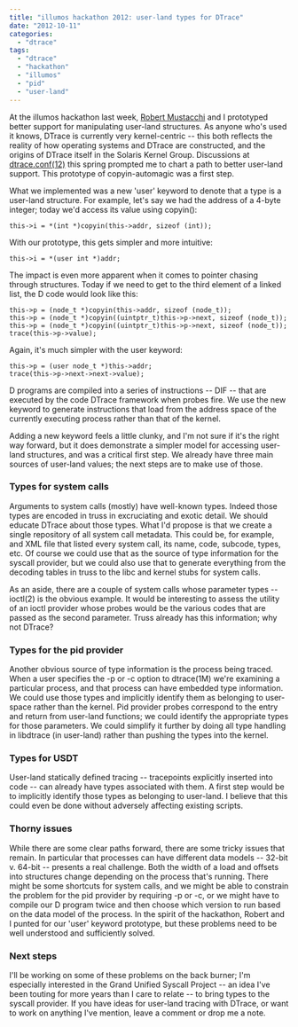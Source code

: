 ```yaml
---
title: "illumos hackathon 2012: user-land types for DTrace"
date: "2012-10-11"
categories: 
  - "dtrace"
tags: 
  - "dtrace"
  - "hackathon"
  - "illumos"
  - "pid"
  - "user-land"
---
```


At the illumos hackathon last week, [Robert Mustacchi](http://dtrace.org/blogs/rm/) and I prototyped better support for manipulating user-land structures. As anyone who's used it knows, DTrace is currently very kernel-centric -- this both reflects the reality of how operating systems and DTrace are constructed, and the origins of DTrace itself in the Solaris Kernel Group. Discussions at [dtrace.conf(12)](http://dtrace.org/blogs/ahl/2012/04/09/dtrace-conf12-wrap-up/) this spring prompted me to chart a path to better user-land support. This prototype of copyin-automagic was a first step.

What we implemented was a new 'user' keyword to denote that a type is a user-land structure. For example, let's say we had the address of a 4-byte integer; today we'd access its value using copyin():

```
this->i = *(int *)copyin(this->addr, sizeof (int));
```

With our prototype, this gets simpler and more intuitive:

```
this->i = *(user int *)addr;
```

The impact is even more apparent when it comes to pointer chasing through structures. Today if we need to get to the third element of a linked list, the D code would look like this:

```
this->p = (node_t *)copyin(this->addr, sizeof (node_t));
this->p = (node_t *)copyin((uintptr_t)this->p->next, sizeof (node_t));
this->p = (node_t *)copyin((uintptr_t)this->p->next, sizeof (node_t));
trace(this->p->value);
```

Again, it's much simpler with the user keyword:

```
this->p = (user node_t *)this->addr;
trace(this->p->next->next->value);
```

D programs are compiled into a series of instructions -- DIF -- that are executed by the code DTrace framework when probes fire. We use the new keyword to generate instructions that load from the address space of the currently executing process rather than that of the kernel.

Adding a new keyword feels a little clunky, and I'm not sure if it's the right way forward, but it does demonstrate a simpler model for accessing user-land structures, and was a critical first step. We already have three main sources of user-land values; the next steps are to make use of those.

### Types for system calls

Arguments to system calls (mostly) have well-known types. Indeed those types are encoded in truss in excruciating and exotic detail. We should educate DTrace about those types. What I'd propose is that we create a single repository of all system call metadata. This could be, for example, and XML file that listed every system call, its name, code, subcode, types, etc. Of course we could use that as the source of type information for the syscall provider, but we could also use that to generate everything from the decoding tables in truss to the libc and kernel stubs for system calls.

As an aside, there are a couple of system calls whose parameter types -- ioctl(2) is the obvious example. It would be interesting to assess the utility of an ioctl provider whose probes would be the various codes that are passed as the second parameter. Truss already has this information; why not DTrace?

### Types for the pid provider

Another obvious source of type information is the process being traced. When a user specifies the -p or -c option to dtrace(1M) we're examining a particular process, and that process can have embedded type information. We could use those types and implicitly identify them as belonging to user-space rather than the kernel. Pid provider probes correspond to the entry and return from user-land functions; we could identify the appropriate types for those parameters. We could simplify it further by doing all type handling in libdtrace (in user-land) rather than pushing the types into the kernel.

### Types for USDT

User-land statically defined tracing -- tracepoints explicitly inserted into code -- can already have types associated with them. A first step would be to implicitly identify those types as belonging to user-land. I believe that this could even be done without adversely affecting existing scripts.

### Thorny issues

While there are some clear paths forward, there are some tricky issues that remain. In particular that processes can have different data models -- 32-bit v. 64-bit -- presents a real challenge. Both the width of a load and offsets into structures change depending on the process that's running. There might be some shortcuts for system calls, and we might be able to constrain the problem for the pid provider by requiring -p or -c, or we might have to compile our D program twice and then choose which version to run based on the data model of the process. In the spirit of the hackathon, Robert and I punted for our 'user' keyword prototype, but these problems need to be well understood and sufficiently solved.

### Next steps

I'll be working on some of these problems on the back burner; I'm especially interested in the Grand Unified Syscall Project -- an idea I've been touting for more years than I care to relate -- to bring types to the syscall provider. If you have ideas for user-land tracing with DTrace, or want to work on anything I've mention, leave a comment or drop me a note.

